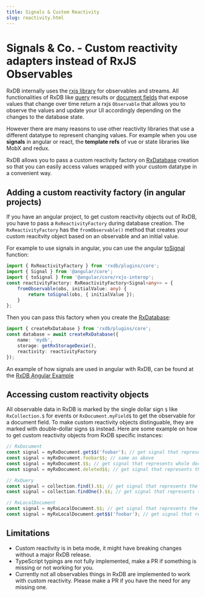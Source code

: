 ```yaml
---
title: Signals & Custom Reactivity
slug: reactivity.html
---
```


# Signals & Co. - Custom reactivity adapters instead of RxJS Observables

RxDB internally uses the [rxjs library](https://rxjs.dev/) for observables and streams. All functionalities of RxDB like [query](./rx-query.md#observe) results or [document fields](./rx-document.md#observe) that expose values that change over time return a rxjs `Observable` that allows you to observe the values and update your UI accordingly depending on the changes to the database state.

However there are many reasons to use other reactivity libraries that use a different datatype to represent changing values. For example when you use **signals** in angular or react, the **template refs** of vue or state libraries like MobX and redux.

RxDB allows you to pass a custom reactivity factory on [RxDatabase](./rx-database.md) creation so that you can easily access values wrapped with your custom datatype in a convenient way.


## Adding a custom reactivity factory (in angular projects)

If you have an angular project, to get custom reactivity objects out of RxDB, you have to pass a `RxReactivityFactory` during database creation. The `RxReactivityFactory` has the `fromObservable()` method that creates your custom reacitvity object based on an observable and an initial value.

For example to use signals in angular, you can use the angular [toSignal](https://angular.io/api/core/rxjs-interop/toSignal) function:

```ts
import { RxReactivityFactory } from 'rxdb/plugins/core';
import { Signal } from '@angular/core';
import { toSignal } from '@angular/core/rxjs-interop';
const reactivityFactory: RxReactivityFactory<Signal<any>> = {
    fromObservable(obs, initialValue: any) {
        return toSignal(obs, { initialValue });
    }
};
```

Then you can pass this factory when you create the [RxDatabase](./rx-database.md):

```ts
import { createRxDatabase } from 'rxdb/plugins/core';
const database = await createRxDatabase({
    name: 'mydb',
    storage: getRxStorageDexie(),
    reactivity: reactivityFactory
});
```

An example of how signals are used in angular with RxDB, can be found at the [RxDB Angular Example](https://github.com/pubkey/rxdb/tree/master/examples/angular/src/app/components/heroes-list)

## Accessing custom reactivity objects

All observable data in RxDB is marked by the single dollar sign `$` like `RxCollection.$` for events or `RxDocument.myField$` to get the observable for a document field. To make custom reactivity objects distinguable, they are marked with double-dollar signs `$$` instead. Here are some example on how to get custom reactivity objects from RxDB specific instances:

```ts
// RxDocument
const signal = myRxDocument.get$$('foobar'); // get signal that represents the document field 'foobar'
const signal = myRxDocument.foobar$$; // same as above
const signal = myRxDocument.$$; // get signal that represents whole document over time
const signal = myRxDocument.deleted$$; // get signal that represents the deleted state of the document
```

```ts
// RxQuery
const signal = collection.find().$$; // get signal that represents the query result set over time
const signal = collection.findOne().$$; // get signal that represents the query result set over time
```

```ts
// RxLocalDocument
const signal = myRxLocalDocument.$$; // get signal that represents the whole local document state
const signal = myRxLocalDocument.get$$('foobar'); // get signal that represents the foobar field
```

## Limitations

- Custom reactivity is in beta mode, it might have breaking changes without a major RxDB release.
- TypeScript typings are not fully implemented, make a PR if something is missing or not working for you.
- Currently not all observables things in RxDB are implemented to work with custom reactivity. Please make a PR if you have the need for any missing one.
